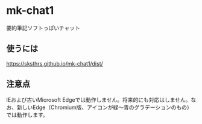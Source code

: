 # mk-chat1

要約筆記ソフトっぽいチャット

## 使うには

https://sksthrs.github.io/mk-chat1/dist/

## 注意点

IEおよび古いMicrosoft Edgeでは動作しません。将来的にも対応はしません。なお、新しいEdge（Chromium版、アイコンが緑〜青のグラデーションのもの）では動作します。  
